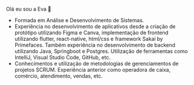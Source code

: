 Olá eu sou a Eva :rofl:

- Formada em Análise e Desenvolvimento de Sistemas.
- Experiência no desenvolvimento de aplicativos desde a criação de protótipo utilizando Figma e Canva, implementação de frontend utilizando flutter, react-native, html/css e framework Sakai by Primefaces. Também experiência no desenvolvimento de backend utilizando Java, Springboot e Postgres. Utilização de ferramentas como IntelliJ, Visual Studio Code, GitHub, etc. 
- Conhecimentos e utilização de metodologias de gerenciamentos de projetos SCRUM. 
Experiência anterior como operadora de caixa, comércio, atendimento, vendas, etc.
 
